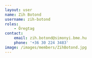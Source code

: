 ```yaml
---
layout: user
name: Zih Botond
username: zih-botond
roles:
    - Öregtag
contact:
    email: zih.botond@simonyi.bme.hu
    phone: '+36 30 224 3483'
image: /images/members/ZihBotond.jpg
---
```

